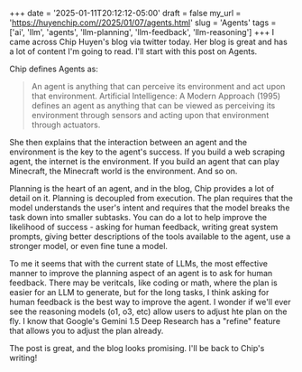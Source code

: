 +++
date = '2025-01-11T20:12:12-05:00'
draft = false
my_url = 'https://huyenchip.com//2025/01/07/agents.html'
slug = 'Agents'
tags = ['ai', 'llm', 'agents', 'llm-planning', 'llm-feedback', 'llm-reasoning']
+++
I came across Chip Huyen's blog via twitter today. Her blog is great and has a lot of content I'm going to read. I'll start with this post on Agents. 

Chip defines Agents as:

> An agent is anything that can perceive its environment and act upon that environment. Artificial Intelligence: A Modern Approach (1995) defines an agent as anything that can be viewed as perceiving its environment through sensors and acting upon that environment through actuators.⁠

She then explains that the interaction between an agent and the environment is the key to the agent's success. If you build a web scraping agent, the internet is the environment. If you build an agent that can play Minecraft, the Minecraft world is the environment. And so on.

Planning is the heart of an agent, and in the blog, Chip provides a lot of detail on it. Planning is decoupled from execution. The plan requires that the model understands the user's intent and requires that the model breaks the task down into smaller subtasks. You can do a lot to help improve the likelihood of success - asking for human feedback, writing great system prompts, giving better descriptions of the tools available to the agent, use a stronger model, or even fine tune a model.

To me it seems that with the current state of LLMs, the most effective manner to improve the planning aspect of an agent is to ask for human feedback. There may be veritcals, like coding or math, where the plan is easier for an LLM to generate, but for the long tasks, I think asking for human feedback is the best way to improve the agent. I wonder if we'll ever see the reasoning models (o1, o3, etc) allow users to adjust hte plan on the fly. I know that Google's Gemini 1.5 Deep Research has a "refine" feature that allows you to adjust the plan already.

The post is great, and the blog looks promising. I'll be back to Chip's writing!

